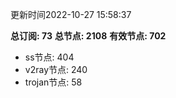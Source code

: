 更新时间2022-10-27 15:58:37

**总订阅: 73**
**总节点: 2108**
**有效节点: 702**
- ss节点: 404
- v2ray节点: 240
- trojan节点: 58
